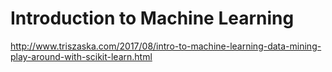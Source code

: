 # Introduction to Machine Learning
http://www.triszaska.com/2017/08/intro-to-machine-learning-data-mining-play-around-with-scikit-learn.html
